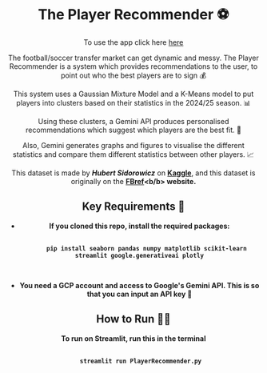 <div style = 'text-align: center;'>
  <h1>The Player Recommender ⚽️ </h1>

  To use the app click here <a href = 'https://playerrecommender-x4jpuv4jxfwpvcvapvk8d7.streamlit.app'>here</a>
  
  The football/soccer transfer market can get dynamic and messy. The Player Recommender is a system which provides recommendations to the user, to point out who the best players are to sign 💰

  <p>This system uses a Gaussian Mixture Model and a K-Means model to put players into clusters based on their statistics in the 2024/25 season. 📊</p>
  <p>Using these clusters, a Gemini API produces personalised recommendations which suggest which players are the best fit. 🤖</p>
  <p>Also, Gemini generates graphs and figures to visualise the different statistics and compare them different statistics between other players. 📈</p>

  This dataset is made by <i><b>Hubert Sidorowicz</b></i> on <b><a href='https://www.kaggle.com/datasets/hubertsidorowicz/football-players-stats-2024-2025'>Kaggle</a></b>, and this dataset is originally on the <b><a href = 'https://fbref.com/en/comps/Big5/2024-2025/stats/players/2024-2025-Big-5-European-Leagues-Stats'>FBref</a><b/b> website.

  <h2>Key Requirements 🔐</h2>
  <ul>
    <li>If you cloned this repo, install the required packages:
    <pre>
    <code>
    pip install seaborn pandas numpy matplotlib scikit-learn streamlit google.generativeai plotly
    </code>
    </pre>
    </li>
    <li>You need a GCP account and access to Google's Gemini API. This is so that you can input an <b>API key</b> 🔑</li>
  </ul>

  <h2>How to Run 🏃‍♂️</h2>
  <p>To run on Streamlit, run this in the terminal
  <pre>
    <code>
    streamlit run PlayerRecommender.py
    </code>
    </pre>
  </p>
</div>
